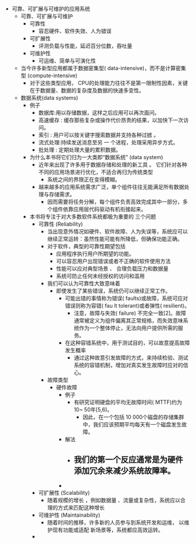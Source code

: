 - 可靠、可扩展与可维护的应用系统
	- 可靠、可扩展与可维护
		- 可靠性
			- 容忍硬件、软件失效、人为错误
		- 可扩展性
			- 评测负载与性能，延迟百分位数，吞吐量
		- 可维护性
			- 可运维、简单与可演化性
	- 当今许多新型应用都属于数据密集型( data-intensive)，而不是计算密集型 (compute-intensive)
		- 对于这些类型应用， CPU的处理能力往往不是第一限制性因素，关键在于数据量、数据的复杂度及数据的快速多变性。
	- 数据系统(data systems)
		- 例子
			- 数据库:用以存储数据，这样之后应用可以再次面问。
			- 高速缓存 : 缓存那些复杂或操作代价昂贵的结果，以加快下一次访问。
			- 索引 : 用户可以按关键字搜索数据井支持各种过掳 。
			- 流式处理:持续发送消息至另 一 个进程，处理采用异步方式。
			- 批处理 : 定期处理大量的累积数据。
		- 为什么本书将它们归为一大类即“数据系统” (data system)
			- 近年来出现了许多用于数据存储和处理的新工具 。 它们针对各种不同的应用场景进行优化，不适合再归为传统类型
				- 系统之间的界限正在变得模糊。
			- 越来越多的应用系统需求广泛，单个组件往往无能满足所有数据处理与存储需求。
				- 因而需要将任务分解，每个组件负责高效完成其中一部分，多个组件依靠应用层代码驱动有机衔接起来。
		- 本书将专注于对大多数软件系统都极为重要的 三个问题
			- 可靠性 (Reliability)
				- 当出现意外情况如硬件、软件故障、人为失误等，系统应可以继续正常运转：虽然性能可能有所降低，但确保功能正确。
				- 对于软件，典型的可靠性期望包括
					- 应用程序执行用户所期望的功能。
					- 可以容忍用户出现错误或者不正确的软件使用方法
					- 性能可以应对典型场景 、 合理负载压力和数据量
					- 系统可防止任何未经授权的访问和滥用
				- 我们可以认为可靠性大致意味着
					- 即使发生了某些错误，系统仍可以继续正常工作。
						- 可能出错的事情称为错误( faults)或故障，系统可应对错误则称为容错( fau lt­ tolerant)或者弹性( resilient)。
							- 注意，故障与失效( failure) 不完全一致[2]。故障通常被定义为组件偏离其正常规格，而失效意味系统作为一个整体停止，无法向用户提供所需的服务。
						- 在这种容错系统中，用于测试目的，可以故意提高故障发生概率
							- 通过这种故意引发故障的方式，来持续检验、测试系统的容错机制，增加对真实发生故障时应对的信心。
				- 故障类型
					- 硬件故障
						- 例子
							- 有研究证明硬盘的平均无故障时间( MTTF)约为 10~ 50年[5,6)。
								- 因此，在一个包括 10 000个磁盘的存储集群中，我们应该预期平均每天有一个磁盘发生故障。
						- 解法
							- 我们的第一个反应通常是为硬件添加冗余来减少系统故障率。
								-
						-
			- 可扩展性 (Scalability)
				- 随着规模的增长 ，例如数据量 、流量或复杂性，系统应以合理的方式来匹配这种增长
			- 可维护性 (Maintainability)
				- 随着时间的推移，许多新的人员参与到系统开发和运维， 以维护现有功能或适配 新场景等，系统都应高效运转。
			-
